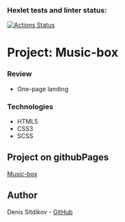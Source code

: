 ### Hexlet tests and linter status:
[![Actions Status](https://github.com/Sitdikov-Denis/layout-designer-positioning-project-56/workflows/hexlet-check/badge.svg)](https://github.com/Sitdikov-Denis/layout-designer-positioning-project-56/actions)

# Project: Music-box

### Review

* One-page landing

### Technologies

* HTML5
* CSS3
* SCSS

## Project on githubPages

[Music-box](https://sitdikov-denis.github.io/Music-box/)

## Author

Denis Sitdikov - [GitHub](https://github.com/Sitdikov-Denis)